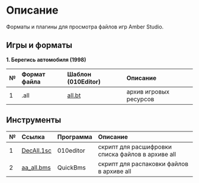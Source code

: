 # Описание

Форматы и плагины для просмотра файлов игр Amber Studio.

## Игры и форматы

**1. Берегись автомобиля (1998)**

| № | Формат файла       | Шаблон (010Editor)     |   Описание |
| :--- | :--------- | :----------- |  :---------- | 
| 1 | .all        | [all.bt](https://github.com/AlexKimov/amber-file-formats/tree/master/formats/010editor-templates/all.bt)        | архив игровых ресурсов  |

## Инструменты

| № | Ссылка | Программа |   Описание |
| :--- | :--------- | :----------- |  :---------- | 
| 1 | [DecAll.1sc](https://github.com/AlexKimov/amber-file-formats/tree/master/scripts/010editor/DecAll.1sc) | 010editor | скрипт для расшифровки списка файлов в архиве all  |
| 2 | [aa_all.bms](https://github.com/AlexKimov/amber-file-formats/tree/master/scripts/quickbms/aa_all.bms) | QuickBms | скрипт для распаковки файлов в архиве all  |
